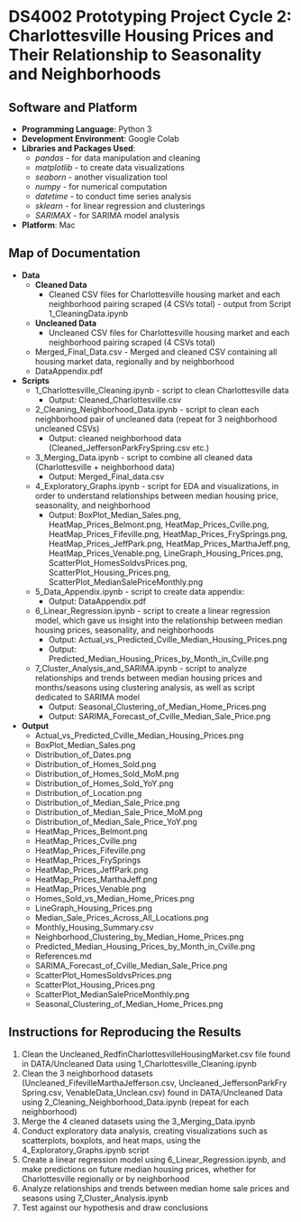 # DS4002 Prototyping Project Cycle 2: Charlottesville Housing Prices and Their Relationship to Seasonality and Neighborhoods

## Software and Platform
- **Programming Language**: Python 3
- **Development Environment**: Google Colab
- **Libraries and Packages Used**:
  - *pandas* - for data manipulation and cleaning
  - *matplotlib* - to create data visualizations
  - *seaborn* - another visualization tool
  - *numpy* - for numerical computation
  - *datetime* - to conduct time series analysis
  - *sklearn* - for linear regression and clusterings
  - *SARIMAX* - for SARIMA model analysis
- **Platform**: Mac

## Map of Documentation
- **Data**
  - **Cleaned Data**
    - Cleaned CSV files for Charlottesville housing market and each neighborhood pairing scraped (4 CSVs total) - output from Script 1_CleaningData.ipynb
  - **Uncleaned Data**
    - Uncleaned CSV files for Charlottesville housing market and each neighborhood pairing scraped (4 CSVs total)
  - Merged_Final_Data.csv - Merged and cleaned CSV containing all housing market data, regionally and by neighborhood
  - DataAppendix.pdf
- **Scripts**
  - 1_Charlottesville_Cleaning.ipynb - script to clean Charlottesville data
    - Output: Cleaned_Charlottesville.csv
  - 2_Cleaning_Neighborhood_Data.ipynb - script to clean each neighborhood pair of uncleaned data (repeat for 3 neighborhood uncleaned CSVs)
    - Output: cleaned neighborhood data (Cleaned_JeffersonParkFrySpring.csv etc.)
  - 3_Merging_Data.ipynb - script to combine all cleaned data (Charlottesville + neighborhood data)
    - Output: Merged_Final_data.csv
  - 4_Exploratory_Graphs.ipynb - script for EDA and visualizations, in order to understand relationships between median housing price, seasonality, and neighborhood
    - Output: BoxPlot_Median_Sales.png, HeatMap_Prices_Belmont.png, HeatMap_Prices_Cville.png, HeatMap_Prices_Fifeville.png, HeatMap_Prices_FrySprings.png, HeatMap_Prices_JeffPark.png, HeatMap_Prices_MarthaJeff.png, HeatMap_Prices_Venable.png, LineGraph_Housing_Prices.png, ScatterPlot_HomesSoldvsPrices.png, ScatterPlot_Housing_Prices.png, ScatterPlot_MedianSalePriceMonthly.png
  - 5_Data_Appendix.ipynb - script to create data appendix:
      - Output: DataAppendix.pdf
  - 6_Linear_Regression.ipynb - script to create a linear regression model, which gave us insight into the relationship between median housing prices, seasonality, and neighborhoods
      - Output: Actual_vs_Predicted_Cville_Median_Housing_Prices.png
      - Output: Predicted_Median_Housing_Prices_by_Month_in_Cville.png
  - 7_Cluster_Analysis_and_SARIMA.ipynb - script to analyze relationships and trends between median housing prices and months/seasons using clustering analysis, as well as script dedicated to SARIMA model
      - Output: Seasonal_Clustering_of_Median_Home_Prices.png
      - Output: SARIMA_Forecast_of_Cville_Median_Sale_Price.png
- **Output**
  - Actual_vs_Predicted_Cville_Median_Housing_Prices.png
  - BoxPlot_Median_Sales.png
  - Distribution_of_Dates.png
  - Distribution_of_Homes_Sold.png
  - Distribution_of_Homes_Sold_MoM.png
  - Distribution_of_Homes_Sold_YoY.png
  - Distribution_of_Location.png
  - Distribution_of_Median_Sale_Price.png
  - Distribution_of_Median_Sale_Price_MoM.png
  - Distribution_of_Median_Sale_Price_YoY.png
  - HeatMap_Prices_Belmont.png
  - HeatMap_Prices_Cville.png
  - HeatMap_Prices_Fifeville.png
  - HeatMap_Prices_FrySprings
  - HeatMap_Prices_JeffPark.png
  - HeatMap_Prices_MarthaJeff.png
  - HeatMap_Prices_Venable.png
  - Homes_Sold_vs_Median_Home_Prices.png
  - LineGraph_Housing_Prices.png
  - Median_Sale_Prices_Across_All_Locations.png
  - Monthly_Housing_Summary.csv
  - Neighborhood_Clustering_by_Median_Home_Prices.png
  - Predicted_Median_Housing_Prices_by_Month_in_Cville.png
  - References.md
  - SARIMA_Forecast_of_Cville_Median_Sale_Price.png
  - ScatterPlot_HomesSoldvsPrices.png
  - ScatterPlot_Housing_Prices.png
  - ScatterPlot_MedianSalePriceMonthly.png
  - Seasonal_Clustering_of_Median_Home_Prices.png

## Instructions for Reproducing the Results
1. Clean the Uncleaned_RedfinCharlottesvilleHousingMarket.csv file found in DATA/Uncleaned Data using 1_Charlottesville_Cleaning.ipynb
2. Clean the 3 neighborhood datasets (Uncleaned_FifevilleMarthaJefferson.csv, Uncleaned_JeffersonParkFry Spring.csv, VenableData_Unclean.csv) found in DATA/Uncleaned Data using 2_Cleaning_Neighborhood_Data.ipynb (repeat for each neighborhood)
3. Merge the 4 cleaned datasets using the 3_Merging_Data.ipynb
4. Conduct exploratory data analysis, creating visualizations such as scatterplots, boxplots, and heat maps, using the 4_Exploratory_Graphs.ipynb script
5. Create a linear regression model using 6_Linear_Regression.ipynb, and make predictions on future median housing prices, whether for Charlottesville regionally or by neighborhood
6. Analyze relationships and trends between median home sale prices and seasons using 7_Cluster_Analysis.ipynb
7. Test against our hypothesis and draw conclusions
